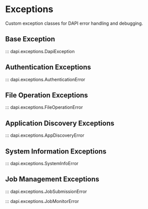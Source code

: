 # Exceptions

Custom exception classes for DAPI error handling and debugging.

## Base Exception

::: dapi.exceptions.DapiException

## Authentication Exceptions

::: dapi.exceptions.AuthenticationError

## File Operation Exceptions

::: dapi.exceptions.FileOperationError

## Application Discovery Exceptions

::: dapi.exceptions.AppDiscoveryError

## System Information Exceptions

::: dapi.exceptions.SystemInfoError

## Job Management Exceptions

::: dapi.exceptions.JobSubmissionError

::: dapi.exceptions.JobMonitorError